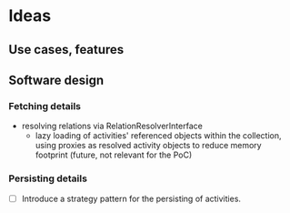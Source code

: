 # Ideas

## Use cases, features

## Software design

### Fetching details

- resolving relations via RelationResolverInterface
    - lazy loading of activities' referenced objects within the collection, using proxies as resolved activity objects to reduce memory footprint (future, not relevant for the PoC)

### Persisting details

- [ ] Introduce a strategy pattern for the persisting of activities.
